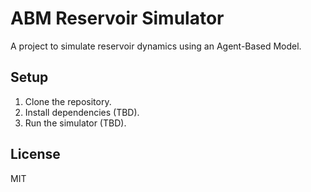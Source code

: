 # ABM Reservoir Simulator

A project to simulate reservoir dynamics using an Agent-Based Model.

## Setup

1. Clone the repository.
2. Install dependencies (TBD).
3. Run the simulator (TBD).

## License
MIT
